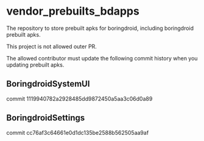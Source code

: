 # vendor_prebuilts_bdapps

The repository to store prebuilt apks for boringdroid, including boringdroid prebuilt apks.

This project is not allowed outer PR.

The allowed contributor must update the following commit history when you updating prebuilt apks.

## BoringdroidSystemUI

commit 1119940782a2928485dd9872450a5aa3c06d0a89

## BoringdroidSettings

commit cc76af3c64661e0d1dc135be2588b562505aa9af
